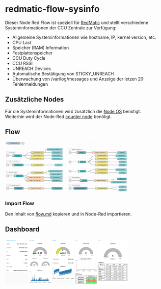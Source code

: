 # redmatic-flow-sysinfo

Dieser Node Red Flow ist speziell für [RedMatic](https://github.com/hobbyquaker/RedMatic) und stellt verschiedene Systeminformationen der CCU Zentrale zur Verfügung:

 - Allgemeine Systeminformationen wie hostname, IP, kernel version, etc.
 - CPU Last
 - Speicher (RAM) Information
 - Festplattenspeicher
 - CCU Duty Cycle
 - CCU RSSI
 - UNREACH Devices
 - Automatische Bestätigung von STICKY_UNREACH
 - Überwachung von /var/log/messages und Anzeige der letzen 20 Fehlermeldungen

## Zusätzliche Nodes
Für die Systeminformationen wird zusätzlich die [Node OS](https://flows.nodered.org/node/node-red-contrib-os) benötigt.
Weiterhin wird der Node-Red [counter node](https://flows.nodered.org/node/node-red-contrib-counter) benötigt.

## Flow

<img src="https://raw.githubusercontent.com/Sineos/redmatic-flow-sysinfo/master/src_readme/flow.png" width="400"/>

### Import Flow
Den Inhalt von [flow.md](https://raw.githubusercontent.com/Sineos/redmatic-flow-sysinfo/master/flow.md) kopieren und in Node-Red importieren.

## Dashboard

<img src="https://raw.githubusercontent.com/Sineos/redmatic-flow-sysinfo/master/src_readme/dash.png" width="400"/>
